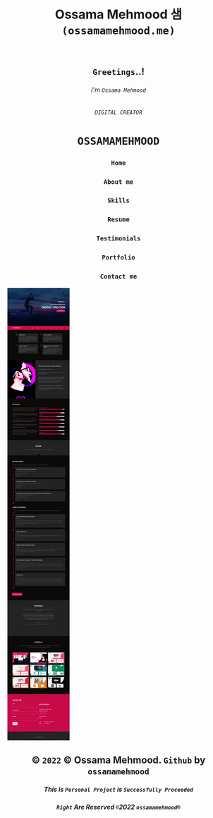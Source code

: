 <div align="center">

# Ossama Mehmood 샘 `(ossamamehmood.me)`

<p align="left">
  <img alt="" style="{max-height: 20px}" src="./Prototype/Prototype (ossamamehmood).png">
</p>
  
##                                                 `Greetings`..!
######                                              I'm `Ossama Mehmood`
######                                              `DIGITAL CREATOR`

# `OSSAMAMEHMOOD`
### `Home`
### `About me`
### `Skills`
### `Resume`
### `Testimonials`
### `Portfolio`
### `Contact me`

<p align="left">
  <img alt="" style="{max-height: 20px}" src="./Prototype/Website Preview/Website Preview.png">
</p>

## © `2022` © Ossama Mehmood. `Github` by `ossamamehmood`

##### This is `Personal Project` is `Successfully Proceeded` 

##### `Right` Are Reserved `©`2022 `ossamamehmood®`
  
</div>
